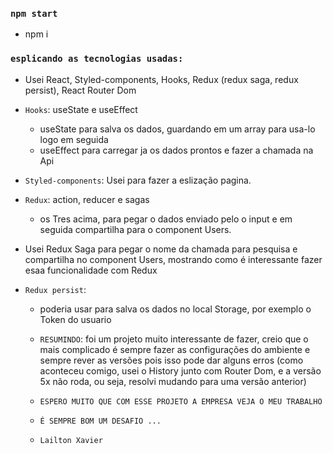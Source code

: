 ### `npm start`

 - npm i

 ### `esplicando as tecnologias usadas:`

  - Usei React, Styled-components, Hooks, Redux (redux saga, redux persist), React Router Dom

  - `Hooks`: useState e useEffect
    - useState para salva os dados, guardando em um array para usa-lo logo
    em seguida
    - useEffect para carregar ja os dados prontos e fazer a chamada na Api

  - `Styled-components`: Usei para fazer a eslização  pagina.

  - `Redux`: action, reducer e sagas
    - os Tres acima, para pegar o dados enviado pelo o input e em seguida
    compartilha para o component Users.

  - Usei Redux Saga para pegar o nome da chamada para pesquisa e compartilha
      no component Users, mostrando como é interessante fazer esaa
      funcionalidade com Redux

  - `Redux persist`:
     - poderia usar para salva os dados no local Storage, por exemplo o Token do usuario


    - `RESUMINDO`: foi um projeto muito interessante de fazer, creio que o mais
    complicado é sempre fazer as configurações do ambiente e sempre rever as
    versões pois isso pode dar alguns erros (como aconteceu comigo, usei o History junto com Router Dom, e a versão 5x não roda, ou seja, resolvi mudando para uma versão anterior)

    - `ESPERO MUITO QUE COM ESSE PROJETO A EMPRESA VEJA O MEU TRABALHO`
    - `É SEMPRE BOM UM DESAFIO ...`


    - `Lailton Xavier`







